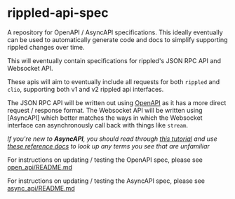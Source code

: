 # rippled-api-spec

A repository for OpenAPI / AsyncAPI specifications. This ideally eventually can be used to automatically generate code and docs to simplify supporting rippled changes over time.

This will eventually contain specifications for rippled's JSON RPC API and Websocket API.

These apis will aim to eventually include all requests for both `rippled` and `clio`, supporting both v1 and v2 rippled api interfaces.

The JSON RPC API will be written out using [OpenAPI](https://www.openapis.org/) as it has a more direct request / response format.
The Websocket API will be written using [AsyncAPI] which better matches the ways in which the Websocket interface can asynchronously call back with things like `stream`.

_If you're new to **AsyncAPI**, you should read through [this tutorial](https://www.asyncapi.com/docs/tutorials/getting-started) and use [these reference docs](https://www.asyncapi.com/docs/reference/specification/v3.0.0) to look up any terms you see that are unfamiliar_

For instructions on updating / testing the OpenAPI spec, please see [open_api/README.md](./open_api/README.md)

For instructions on updating / testing the AsyncAPI spec, please see [async_api/README.md](./async_api/README.md)
